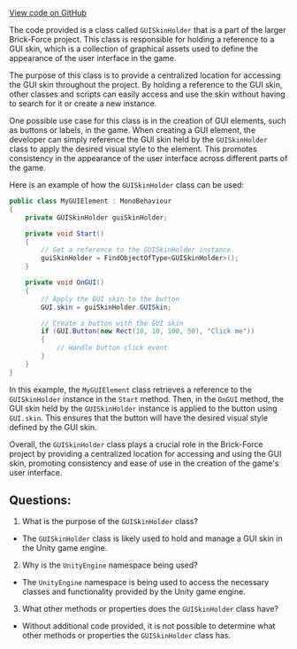 [View code on GitHub](https://github.com/TieHaxJan/Brick-Force/Assembly-CSharp\GUISkinHolder.cs)

The code provided is a class called `GUISkinHolder` that is a part of the larger Brick-Force project. This class is responsible for holding a reference to a GUI skin, which is a collection of graphical assets used to define the appearance of the user interface in the game.

The purpose of this class is to provide a centralized location for accessing the GUI skin throughout the project. By holding a reference to the GUI skin, other classes and scripts can easily access and use the skin without having to search for it or create a new instance.

One possible use case for this class is in the creation of GUI elements, such as buttons or labels, in the game. When creating a GUI element, the developer can simply reference the GUI skin held by the `GUISkinHolder` class to apply the desired visual style to the element. This promotes consistency in the appearance of the user interface across different parts of the game.

Here is an example of how the `GUISkinHolder` class can be used:

```csharp
public class MyGUIElement : MonoBehaviour
{
    private GUISkinHolder guiSkinHolder;

    private void Start()
    {
        // Get a reference to the GUISkinHolder instance
        guiSkinHolder = FindObjectOfType<GUISkinHolder>();
    }

    private void OnGUI()
    {
        // Apply the GUI skin to the button
        GUI.skin = guiSkinHolder.GUISkin;

        // Create a button with the GUI skin
        if (GUI.Button(new Rect(10, 10, 100, 50), "Click me"))
        {
            // Handle button click event
        }
    }
}
```

In this example, the `MyGUIElement` class retrieves a reference to the `GUISkinHolder` instance in the `Start` method. Then, in the `OnGUI` method, the GUI skin held by the `GUISkinHolder` instance is applied to the button using `GUI.skin`. This ensures that the button will have the desired visual style defined by the GUI skin.

Overall, the `GUISkinHolder` class plays a crucial role in the Brick-Force project by providing a centralized location for accessing and using the GUI skin, promoting consistency and ease of use in the creation of the game's user interface.
## Questions: 
 1. What is the purpose of the `GUISkinHolder` class?
- The `GUISkinHolder` class is likely used to hold and manage a GUI skin in the Unity game engine.

2. Why is the `UnityEngine` namespace being used?
- The `UnityEngine` namespace is being used to access the necessary classes and functionality provided by the Unity game engine.

3. What other methods or properties does the `GUISkinHolder` class have?
- Without additional code provided, it is not possible to determine what other methods or properties the `GUISkinHolder` class has.